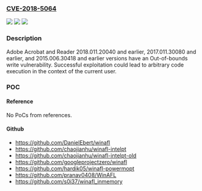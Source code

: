 ### [CVE-2018-5064](https://cve.mitre.org/cgi-bin/cvename.cgi?name=CVE-2018-5064)
![](https://img.shields.io/static/v1?label=Product&message=Adobe%20Acrobat%20and%20Reader%202018.011.20040%20and%20earlier%2C%202017.011.30080%20and%20earlier%2C%20and%202015.006.30418%20and%20earlier%20versions&color=blue)
![](https://img.shields.io/static/v1?label=Version&message=n%2Fa&color=blue)
![](https://img.shields.io/static/v1?label=Vulnerability&message=Out-of-bounds%20write&color=brighgreen)

### Description

Adobe Acrobat and Reader 2018.011.20040 and earlier, 2017.011.30080 and earlier, and 2015.006.30418 and earlier versions have an Out-of-bounds write vulnerability. Successful exploitation could lead to arbitrary code execution in the context of the current user.

### POC

#### Reference
No PoCs from references.

#### Github
- https://github.com/DanielEbert/winafl
- https://github.com/chaojianhu/winafl-intelpt
- https://github.com/chaojianhu/winafl-intelpt-old
- https://github.com/googleprojectzero/winafl
- https://github.com/hardik05/winafl-powermopt
- https://github.com/pranav0408/WinAFL
- https://github.com/s0i37/winafl_inmemory

